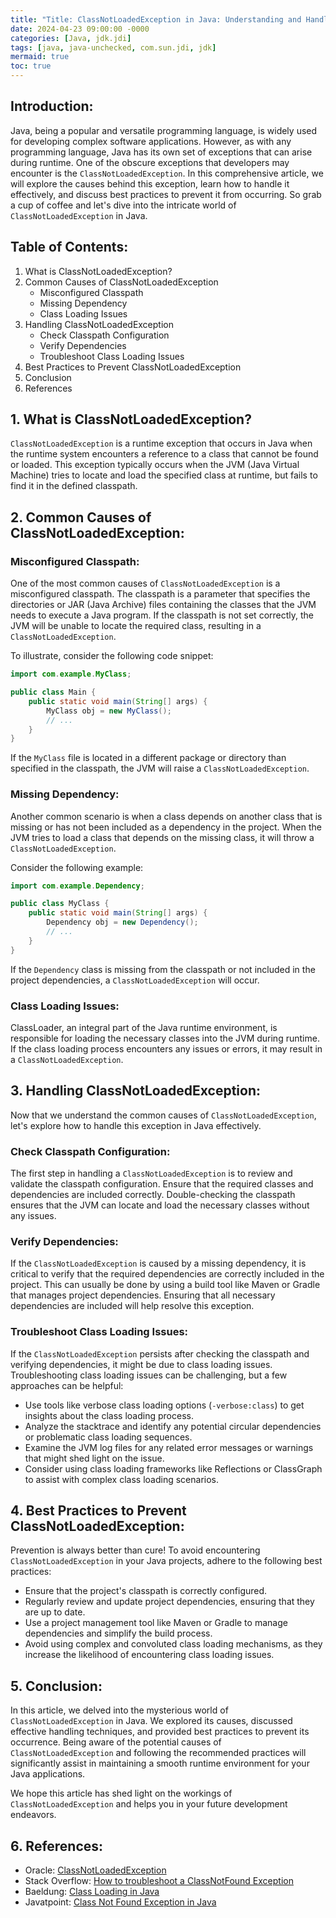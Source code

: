 ```yaml
---
title: "Title: ClassNotLoadedException in Java: Understanding and Handling Java's Mysterious Exception"
date: 2024-04-23 09:00:00 -0000
categories: [Java, jdk.jdi]
tags: [java, java-unchecked, com.sun.jdi, jdk]
mermaid: true
toc: true
---
```



## Introduction:
Java, being a popular and versatile programming language, is widely used for developing complex software applications. However, as with any programming language, Java has its own set of exceptions that can arise during runtime. One of the obscure exceptions that developers may encounter is the `ClassNotLoadedException`. In this comprehensive article, we will explore the causes behind this exception, learn how to handle it effectively, and discuss best practices to prevent it from occurring. So grab a cup of coffee and let's dive into the intricate world of `ClassNotLoadedException` in Java.

## Table of Contents:
1. What is ClassNotLoadedException?
2. Common Causes of ClassNotLoadedException
    - Misconfigured Classpath 
    - Missing Dependency
    - Class Loading Issues
3. Handling ClassNotLoadedException
    - Check Classpath Configuration
    - Verify Dependencies
    - Troubleshoot Class Loading Issues
4. Best Practices to Prevent ClassNotLoadedException
5. Conclusion
6. References

## 1. What is ClassNotLoadedException?
`ClassNotLoadedException` is a runtime exception that occurs in Java when the runtime system encounters a reference to a class that cannot be found or loaded. This exception typically occurs when the JVM (Java Virtual Machine) tries to locate and load the specified class at runtime, but fails to find it in the defined classpath.

## 2. Common Causes of ClassNotLoadedException:

### Misconfigured Classpath:
One of the most common causes of `ClassNotLoadedException` is a misconfigured classpath. The classpath is a parameter that specifies the directories or JAR (Java Archive) files containing the classes that the JVM needs to execute a Java program. If the classpath is not set correctly, the JVM will be unable to locate the required class, resulting in a `ClassNotLoadedException`.

To illustrate, consider the following code snippet:

```java
import com.example.MyClass;

public class Main {
    public static void main(String[] args) {
        MyClass obj = new MyClass();
        // ...
    }
}
```

If the `MyClass` file is located in a different package or directory than specified in the classpath, the JVM will raise a `ClassNotLoadedException`.

### Missing Dependency:
Another common scenario is when a class depends on another class that is missing or has not been included as a dependency in the project. When the JVM tries to load a class that depends on the missing class, it will throw a `ClassNotLoadedException`.

Consider the following example:

```java
import com.example.Dependency;

public class MyClass {
    public static void main(String[] args) {
        Dependency obj = new Dependency();
        // ...
    }
}
```

If the `Dependency` class is missing from the classpath or not included in the project dependencies, a `ClassNotLoadedException` will occur.

### Class Loading Issues:
ClassLoader, an integral part of the Java runtime environment, is responsible for loading the necessary classes into the JVM during runtime. If the class loading process encounters any issues or errors, it may result in a `ClassNotLoadedException`.

## 3. Handling ClassNotLoadedException:
Now that we understand the common causes of `ClassNotLoadedException`, let's explore how to handle this exception in Java effectively.

### Check Classpath Configuration:
The first step in handling a `ClassNotLoadedException` is to review and validate the classpath configuration. Ensure that the required classes and dependencies are included correctly. Double-checking the classpath ensures that the JVM can locate and load the necessary classes without any issues.

### Verify Dependencies:
If the `ClassNotLoadedException` is caused by a missing dependency, it is critical to verify that the required dependencies are correctly included in the project. This can usually be done by using a build tool like Maven or Gradle that manages project dependencies. Ensuring that all necessary dependencies are included will help resolve this exception.

### Troubleshoot Class Loading Issues:
If the `ClassNotLoadedException` persists after checking the classpath and verifying dependencies, it might be due to class loading issues. Troubleshooting class loading issues can be challenging, but a few approaches can be helpful:

- Use tools like verbose class loading options (`-verbose:class`) to get insights about the class loading process.
- Analyze the stacktrace and identify any potential circular dependencies or problematic class loading sequences.
- Examine the JVM log files for any related error messages or warnings that might shed light on the issue.
- Consider using class loading frameworks like Reflections or ClassGraph to assist with complex class loading scenarios.

## 4. Best Practices to Prevent ClassNotLoadedException:
Prevention is always better than cure! To avoid encountering `ClassNotLoadedException` in your Java projects, adhere to the following best practices:

- Ensure that the project's classpath is correctly configured.
- Regularly review and update project dependencies, ensuring that they are up to date.
- Use a project management tool like Maven or Gradle to manage dependencies and simplify the build process.
- Avoid using complex and convoluted class loading mechanisms, as they increase the likelihood of encountering class loading issues.

## 5. Conclusion:
In this article, we delved into the mysterious world of `ClassNotLoadedException` in Java. We explored its causes, discussed effective handling techniques, and provided best practices to prevent its occurrence. Being aware of the potential causes of `ClassNotLoadedException` and following the recommended practices will significantly assist in maintaining a smooth runtime environment for your Java applications.

We hope this article has shed light on the workings of `ClassNotLoadedException` and helps you in your future development endeavors.

## 6. References:
- Oracle: [ClassNotLoadedException](https://docs.oracle.com/en/java/javase/14/docs/api/java.lang/module-summary.html#ClassNotLoadedException)
- Stack Overflow: [How to troubleshoot a ClassNotFound Exception](https://stackoverflow.com/questions/11797342/how-to-troubleshoot-a-classnotfoundexception)
- Baeldung: [Class Loading in Java](https://www.baeldung.com/java-classloading)
- Javatpoint: [Class Not Found Exception in Java](https://www.javatpoint.com/classnotfoundexception-in-java)
